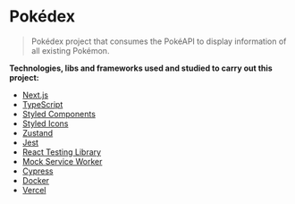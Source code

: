 # Pokédex

> Pokédex project that consumes the PokéAPI to display information of all existing Pokémon.

**Technologies, libs and frameworks used and studied to carry out this project:** <br>

- [Next.js](https://nextjs.org/)
- [TypeScript](https://www.typescriptlang.org/)
- [Styled Components](https://styled-components.com/)
- [Styled Icons](https://styled-icons.dev/)
- [Zustand](https://zustand-demo.pmnd.rs/)
- [Jest](https://jestjs.io/)
- [React Testing Library](https://testing-library.com/docs/react-testing-library/intro/)
- [Mock Service Worker](https://mswjs.io/)
- [Cypress](https://www.cypress.io/)
- [Docker](https://www.docker.com/)
- [Vercel](https://www.vercel.com/)
